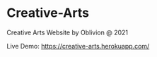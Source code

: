 # Creative-Arts
Creative Arts Website by Oblivion @ 2021

Live Demo:
https://creative-arts.herokuapp.com/
